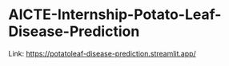 # AICTE-Internship-Potato-Leaf-Disease-Prediction
Link: https://potatoleaf-disease-prediction.streamlit.app/
